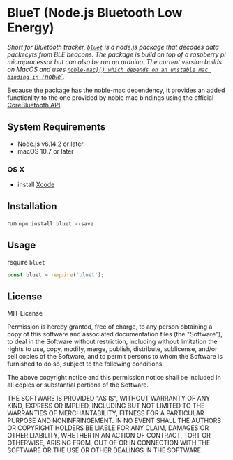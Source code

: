 
# BlueT (Node.js Bluetooth Low Energy)

_Short for Bluetooth tracker, [`bluet`](https://github.com/furahadamien/BlueT) is a node.js package that decodes data packecyts from BLE beacons. The package is build on top of a raspberry pi microprocessor but can also be run on arduino. The current version builds on MacOS and uses [`noble-mac]() which depends on an unstable mac binding in [`noble`](https://github.com/sandeepmistry/noble)._

Because the package has the noble-mac dependency, it provides an added functionlity to the one provided by  noble mac bindings using the official [CoreBluetooth API](https://developer.apple.com/documentation/corebluetooth).

## System Requirements
 * Node.js v6.14.2 or later.
 * macOS 10.7 or later

 ### OS X
 * install [Xcode](https://itunes.apple.com/ca/app/xcode/id497799835?mt=12)

 ## Installation
 run `npm install bluet --save`

## Usage
require `bluet`
```javascript
const bluet = require('bluet');
```

License
-------

MIT License

Permission is hereby granted, free of charge, to any person obtaining a copy of this software and associated documentation files (the "Software"), to deal in the Software without restriction, including without limitation the rights to use, copy, modify, merge, publish, distribute, sublicense, and/or sell copies of the Software, and to permit persons to whom the Software is furnished to do so, subject to the following conditions:

The above copyright notice and this permission notice shall be included in all copies or substantial portions of the Software.

THE SOFTWARE IS PROVIDED "AS IS", WITHOUT WARRANTY OF ANY KIND, EXPRESS OR 
IMPLIED, INCLUDING BUT NOT LIMITED TO THE WARRANTIES OF MERCHANTABILITY, 
FITNESS FOR A PARTICULAR PURPOSE AND NONINFRINGEMENT. IN NO EVENT SHALL THE 
AUTHORS OR COPYRIGHT HOLDERS BE LIABLE FOR ANY CLAIM, DAMAGES OR OTHER 
LIABILITY, WHETHER IN AN ACTION OF CONTRACT, TORT OR OTHERWISE, ARISING FROM, 
OUT OF OR IN CONNECTION WITH THE SOFTWARE OR THE USE OR OTHER DEALINGS IN 
THE SOFTWARE.